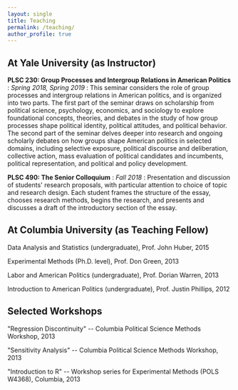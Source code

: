 ```yaml
---
layout: single
title: Teaching
permalink: /teaching/
author_profile: true
---
```


## At Yale University (as Instructor)

**PLSC 230: Group Processes and Intergroup Relations in American Politics**
: _Spring 2018, Spring 2019_
: This seminar considers the role of group processes and intergroup relations in American politics, and is organized into two parts. The first part of the seminar draws on scholarship from political science, psychology, economics, and sociology to explore foundational concepts, theories, and debates in the study of how group processes shape political identity, political attitudes, and political behavior. The second part of the seminar delves deeper into research and ongoing scholarly debates on how groups shape American politics in selected domains, including selective exposure, political discourse and deliberation, collective action, mass evaluation of political candidates and incumbents, political representation, and political and policy development.

**PLSC 490: The Senior Colloquium**
: _Fall 2018_
: Presentation and discussion of students' research proposals, with particular attention to choice of topic and research design. Each student frames the structure of the essay, chooses research methods, begins the research, and presents and discusses a draft of the introductory section of the essay.

## At Columbia University (as Teaching Fellow)

Data Analysis and Statistics (undergraduate), Prof. John Huber, 2015

Experimental Methods (Ph.D. level), Prof. Don Green, 2013

Labor and American Politics (undergraduate), Prof. Dorian Warren, 2013

Introduction to American Politics (undergraduate), Prof. Justin Phillips, 2012

## Selected Workshops

"Regression Discontinuity" -- Columbia Political Science Methods Workshop, 2013

"Sensitivity Analysis" -- Columbia Political Science Methods Workshop, 2013

"Introduction to R" -- Workshop series for Experimental Methods (POLS W4368), Columbia, 2013
